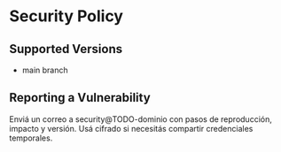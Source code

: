 # Security Policy

## Supported Versions
- main branch

## Reporting a Vulnerability
Enviá un correo a security@TODO-dominio con pasos de reproducción, impacto y versión.
Usá cifrado si necesitás compartir credenciales temporales.
